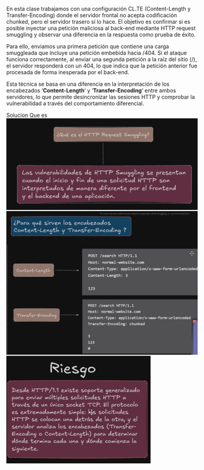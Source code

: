 En esta clase trabajamos con una configuración CL.TE (Content-Length y Transfer-Encoding) donde el servidor frontal no acepta codificación chunked, pero el servidor trasero sí lo hace. El objetivo es confirmar si es posible inyectar una petición maliciosa al back-end mediante HTTP request smuggling y observar una diferencia en la respuesta como prueba de éxito.

Para ello, enviamos una primera petición que contiene una carga smuggleada que incluye una petición embebida hacia /404. Si el ataque funciona correctamente, al enviar una segunda petición a la raíz del sitio (/), el servidor responderá con un 404, lo que indica que la petición anterior fue procesada de forma inesperada por el back-end.

Esta técnica se basa en una diferencia en la interpretación de los encabezados ‘**Content-Length**‘ y ‘**Transfer-Encoding**‘ entre ambos servidores, lo que permite desincronizar las sesiones HTTP y comprobar la vulnerabilidad a través del comportamiento diferencial.

Solucion
Que es
![Pasted_image_20250805204357.png](Imagenes/Pasted_image_20250805204357.png)
![Pasted_image_20250805204445.png](Imagenes/Pasted_image_20250805204445.png)
![Pasted_image_20250805204616.png](Imagenes/Pasted_image_20250805204616.png)
